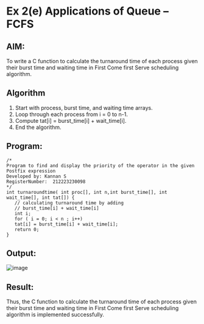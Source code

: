 # Ex 2(e) Applications of Queue – FCFS
## AIM:
To write a C function to calculate the turnaround time of each process given their burst time and waiting time in First Come first Serve scheduling algorithm.
## Algorithm
1. Start with process, burst time, and waiting time arrays. 
2. Loop through each process from i = 0 to n-1. 
3. Compute tat[i] = burst_time[i] + wait_time[i]. 
4. End the algorithm.
## Program:
```
/*
Program to find and display the priority of the operator in the given Postfix expression
Developed by: Kannan S
RegisterNumber:  212223230098
*/
int turnaroundtime( int proc[], int n,int burst_time[], int wait_time[], int tat[]) { 
   // calculating turnaround time by adding 
   // burst_time[i] + wait_time[i] 
   int i; 
   for ( i = 0; i < n ; i++) 
   tat[i] = burst_time[i] + wait_time[i]; 
   return 0; 
} 
```

## Output:

![image](https://github.com/user-attachments/assets/78a4a748-2f69-4465-abe2-69350865f76b)

## Result:
Thus, the C function to calculate the turnaround time of each process given their burst time and waiting time in First Come first Serve scheduling algorithm is implemented successfully.
